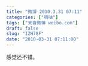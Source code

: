 ```yaml
---
title: "微博 2010.3.31 07:11"
categories: ["嘀咕"]
tags: ["来自微博 weibo.com"]
draft: false
slug: "IZH78F"
date: "2010-03-31 07:11:00"
---
```


<p>感觉还不错。 ​​​​</p>
